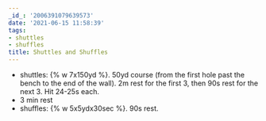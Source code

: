 ```yaml
---
_id_: '2006391079639573'
date: '2021-06-15 11:58:39'
tags:
- shuttles
- shuffles
title: Shuttles and Shuffles
---
```


- shuttles: {% w 7x150yd %}. 50yd course (from the first hole past the bench to the end of the wall). 2m rest for the first 3, then 90s rest for the next 3. Hit 24-25s each.
- 3 min rest
- shuffles: {% w 5x5ydx30sec %}. 90s rest.
